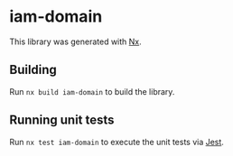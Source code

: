 # iam-domain

This library was generated with [Nx](https://nx.dev).

## Building

Run `nx build iam-domain` to build the library.

## Running unit tests

Run `nx test iam-domain` to execute the unit tests via [Jest](https://jestjs.io).
